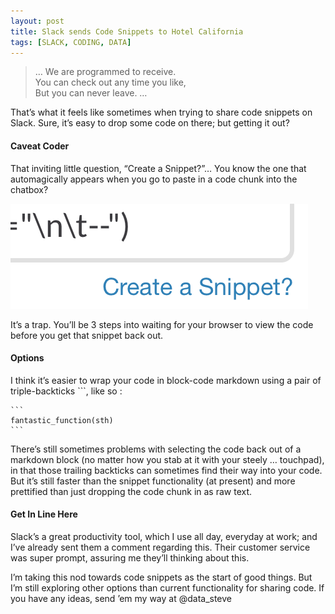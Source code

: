 ```yaml
---
layout: post
title: Slack sends Code Snippets to Hotel California
tags: [SLACK, CODING, DATA]
---
```


> … We are programmed to receive.\
> You can check out any time you like,\
> But you can never leave. …

That’s what it feels like sometimes when trying to share code snippets
on Slack. Sure, it’s easy to drop some code on there; but getting it
out?

#### **Caveat Coder** 

That inviting little question, “Create a Snippet?”… You know the one
that automagically appears when you go to paste in a code chunk into the
chatbox?








![](/images/1*H8RPm7DZvqgcf4mI4mn8qw.png)



It’s a trap. You’ll be 3 steps into waiting for your browser to view the
code before you get that snippet back out.

#### Options 

I think it’s easier to wrap your code in block-code markdown using a
pair of triple-backticks \`\`\`, like so :

```` 
```
fantastic_function(sth)
```
````

There’s still sometimes problems with selecting the code back out of a
markdown block (no matter how you stab at it with your steely …
touchpad), in that those trailing backticks can sometimes find their way
into your code. But it’s still faster than the snippet functionality (at
present) and more prettified than just dropping the code chunk in as raw
text.

#### Get In Line Here 

Slack’s a great productivity tool, which I use all day, everyday at
work; and I’ve already sent them a comment regarding this. Their
customer service was super prompt, assuring me they’ll thinking about
this.

I’m taking this nod towards code snippets as the start of good things.
But I’m still exploring other options than current functionality for
sharing code. If you have any ideas, send ’em my way at @data\_steve

